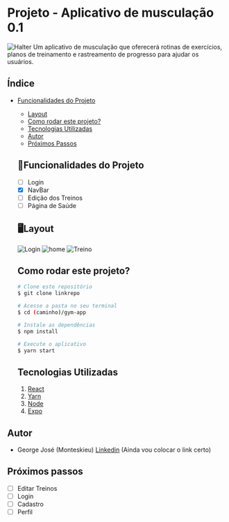 # Projeto - Aplicativo de musculação 0.1

![Halter](./assets/Halter.JPG)
Um aplicativo de musculação que oferecerá rotinas de exercícios, planos de treinamento e rastreamento de progresso para ajudar os usuários.

## Índice
- <a href="#funcionalidades">Funcionalidades do Projeto</a>
  - <a href="#layout">Layout</a>
  - <a href="#rodar">Como rodar este projeto?</a>
  - <a href="#tecnologias">Tecnologias Utilizadas</a>
  - <a href="#autor">Autor</a>
  - <a href="#passos">Próximos Passos</a>

  ## 📱Funcionalidades do Projeto
  
  - [ ] Login 
  - [x] NavBar
  - [ ] Edição dos Treinos
  - [ ] Página de Saúde

   ## 🖥️Layout
   ![Login](./assets/Login.JPG)
   ![home](./assets/home.jpg)
   ![Treino](./assets/Treino.JPG)
   
  ##  Como rodar este projeto?
  ```bash
  # Clone este repositório
  $ git clone linkrepo
  
  # Acesse a pasta no seu terminal
  $ cd (caminho)/gym-app
  
  # Instale as dependências
  $ npm install
  
  # Execute o aplicativo
  $ yarn start
  ```
  
  ## Tecnologias Utilizadas
  1. [React](https://reactnative.dev)
  2. [Yarn](https://classic.yarnpkg.com/en/docs/cli/run)
  3. [Node](https://nodejs.org/en)
  4. [Expo](https://docs.expo.dev/get-started/installation/)

 ## Autor
 - George José (Monteskieu)
 [Linkedin](https://www.linkedin.com) (Ainda vou colocar o link certo)
 
 ## Próximos passos
 
 - [ ] Editar Treinos
 - [ ] Login 
 - [ ] Cadastro
 - [ ] Perfil
